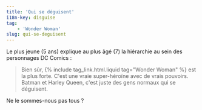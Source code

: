 ```yaml
---
title: 'Qui se déguisent'
i18n-key: disguise
tag:
    - 'Wonder Woman'
slug: qui-se-deguisent
---
```


Le plus jeune (5 ans) explique au plus âgé (7) la hiérarchie au sein des personnages DC Comics : 

> Bien sûr, {% include tag_link.html.liquid tag="Wonder Woman" %} est la plus forte. C'est une vraie super-héroïne avec de vrais pouvoirs. Batman et Harley Queen, c'est juste des gens normaux qui se déguisent.

Ne le sommes-nous pas tous ?
